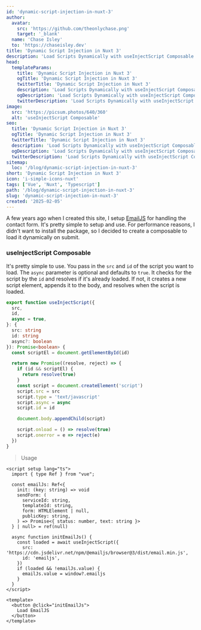 ```yaml
---
id: 'dynamic-script-injection-in-nuxt-3'
author: 
  avatar:
    src: 'https://github.com/theonlychase.png'
    target: '_blank'
  name: 'Chase Isley'
  to: 'https://chaseisley.dev'
title: 'Dynamic Script Injection in Nuxt 3'
description: 'Load Scripts Dynamically with useInjectScript Composable'
head:
  templateParams:
    title: 'Dynamic Script Injection in Nuxt 3'
    ogTitle: 'Dynamic Script Injection in Nuxt 3'
    twitterTitle: 'Dynamic Script Injection in Nuxt 3'
    description: 'Load Scripts Dynamically with useInjectScript Composable'
    ogDescription: 'Load Scripts Dynamically with useInjectScript Composable'
    twitterDescription: 'Load Scripts Dynamically with useInjectScript Composable'
image:
  src: 'https://picsum.photos/640/360'
  alt: 'useInjectScript Composable'
seo: 
  title: 'Dynamic Script Injection in Nuxt 3'
  ogTitle: 'Dynamic Script Injection in Nuxt 3'
  twitterTitle: 'Dynamic Script Injection in Nuxt 3'
  description: 'Load Scripts Dynamically with useInjectScript Composable'
  ogDescription: 'Load Scripts Dynamically with useInjectScript Composable'
  twitterDescription: 'Load Scripts Dynamically with useInjectScript Composable'
sitemap:
  loc: '/blog/dynamic-script-injection-in-nuxt-3'
short: 'Dynamic Script Injection in Nuxt 3'
icon: 'i-simple-icons-nuxt'
tags: ['Vue', 'Nuxt', 'Typescript']
path: '/blog/dynamic-script-injection-in-nuxt-3'
slug: 'dynamic-script-injection-in-nuxt-3'
created: '2025-02-05'
---
```


A few years ago when I created this site, I setup <a href="https://www.emailjs.com/" target="_blank">EmailJS</a> for handling the contact form. It's pretty simple to setup and use.
For performance reasons, I didn't want to install the package, so I decided to create a composable to load it dynamically on submit. 

### useInjectScript Composable

It's pretty simple to use. You pass in the `src` and `id` of the script you want to load. The `async` parameter is optional and defaults to `true`.
It checks for the script by the `id` and resolves if it's already loaded. If not, it creates a new script element, appends it to the body, and resolves when the script is loaded.

```ts [useInjectScript.ts]
export function useInjectScript({
  src,
  id,
  async = true,
}: {
  src: string
  id: string
  async?: boolean
}): Promise<boolean> {
  const scriptEl = document.getElementById(id)

  return new Promise((resolve, reject) => {
    if (id && scriptEl) {
      return resolve(true)
    }
    const script = document.createElement('script')
    script.src = src
    script.type = 'text/javascript'
    script.async = async
    script.id = id

    document.body.appendChild(script)

    script.onload = () => resolve(true)
    script.onerror = e => reject(e)
  })
}
```

> Usage

```vue [component.vue] meta-info=val
<script setup lang="ts">
  import { type Ref } from "vue";

  const emailJs: Ref<{
    init: (key: string) => void
    sendForm: (
      serviceId: string,
      templateId: string,
      form: HTMLElement | null,
      publicKey: string,
    ) => Promise<{ status: number, text: string }>
  } | null> = ref(null)

  async function initEmailJs() {
    const loaded = await useInjectScript({
      src: 'https://cdn.jsdelivr.net/npm/@emailjs/browser@3/dist/email.min.js',
      id: 'emailjs',
    })
    if (loaded && !emailJs.value) {
      emailJs.value = window?.emailjs
    }
  }
</script>

<template>
  <button @click="initEmailJs">
    Load EmailJS
  </button>
</template>
```
